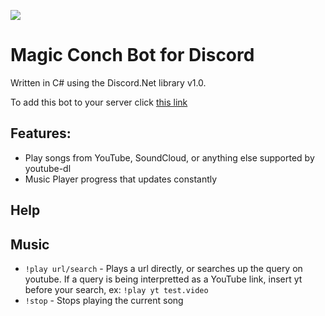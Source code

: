 ![](http://i.imgur.com/Uv8fWNY.png)

Magic Conch Bot for Discord
===================

Written in C# using the Discord.Net library v1.0.

To add this bot to your server click [this link](https://discordapp.com/oauth2/authorize?client_id=267000484420780045&scope=bot&permissions=540048384)

**Features:**
------------------

- Play songs from YouTube, SoundCloud, or anything else supported by youtube-dl
- Music Player progress that updates constantly


**Help**
------------------
**Music**
------------------

- `!play url/search` - Plays a url directly, or searches up the query on youtube. If a query is being interpretted as a YouTube link, insert yt before your search, ex: `!play yt test.video`
- `!stop` - Stops playing the current song
